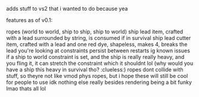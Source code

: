 adds stuff to vs2 that i wanted to do because yea

features as of v0.1:

ropes (world to world, ship to ship, ship to world)
ship lead item, crafted with a lead surrounded by string, is consumed if in survival
ship lead cutter item, crafted with a lead and one red dye, shapeless, makes 4, breaks the lead you're looking at
constraints persist between restarts ig
known issues
if a ship to world constraint is set, and the ship is really really heavy, and you fling it, it can stretch the constraint which it shouldnt lol (why would you have a ship this heavy in survival tho? :clueless:)
ropes dont collide with stuff, so theyre not like vmod phys ropes, but i hope these will still be cool for people to use
idk nothing else really besides rendering being a bit funky lmao
thats all lol
